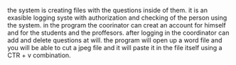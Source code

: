 the system is creating files with the questions inside of them. it is an exasible logging syste with authorization
and checking of the person using the system.
in the program the coorinator can creat an account for himself and for the students and the proffesors.
after logging in the coordinator can add and delete questions at will. 
the program will open up a word file and you will be able to cut a jpeg file and it will paste it in the file itself using a CTR + v combination.
